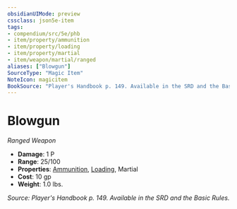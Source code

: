 ```yaml
---
obsidianUIMode: preview
cssclass: json5e-item
tags:
- compendium/src/5e/phb
- item/property/ammunition
- item/property/loading
- item/property/martial
- item/weapon/martial/ranged
aliases: ["Blowgun"]
SourceType: "Magic Item"
NoteIcon: magicitem
BookSource: "Player's Handbook p. 149. Available in the SRD and the Basic Rules."
---
```

# Blowgun
*Ranged Weapon*  

- **Damage**: 1 P
- **Range**: 25/100
- **Properties**: [Ammunition](/2-Mechanics/CLI/rules/item-properties.md#Ammunition), [Loading](/2-Mechanics/CLI/rules/item-properties.md#Loading), Martial
- **Cost**: 10 gp
- **Weight**: 1.0 lbs.

*Source: Player's Handbook p. 149. Available in the SRD and the Basic Rules.*